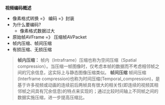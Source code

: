 **视频编码概述**
- 像素格式转换 =》 编码 =》封装 
- 为什么要编码?
	 - 像素格式数据过大
- 原始帧AVFrame =》 压缩帧AVPacket
- 帧内压缩、帧间压缩
- 有损压缩、无损压缩

>**帧内压缩：**
帧内（Intraframe）压缩也称为空间压缩（Spatial compression）。当压缩一帧图像时，仅考虑本帧的数据而不考虑相邻帧之间的冗余信息，这实际上与静态图像压缩类似。
**帧间压缩**
帧间压缩(Interframe compression)也称为时间压缩(Temporal_compression)，是基于许多视频或动画的连续前后两帧具有很大的相关性(即连续的视频其相邻帧之间具有冗余信息)的特点来实现的；通过比较时间轴上不同帧之间的数据实施压缩，进一步提高压缩比。

